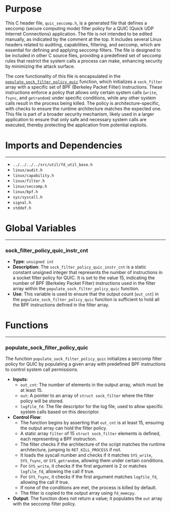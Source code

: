 # Purpose
This C header file, `quic_seccomp.h`, is a generated file that defines a seccomp (secure computing mode) filter policy for a QUIC (Quick UDP Internet Connections) application. The file is not intended to be edited manually, as indicated by the comment at the top. It includes several Linux headers related to auditing, capabilities, filtering, and seccomp, which are essential for defining and applying seccomp filters. The file is designed to be included in other C source files, providing a predefined set of seccomp rules that restrict the system calls a process can make, enhancing security by minimizing the attack surface.

The core functionality of this file is encapsulated in the [`populate_sock_filter_policy_quic`](#populate_sock_filter_policy_quic) function, which initializes a `sock_filter` array with a specific set of BPF (Berkeley Packet Filter) instructions. These instructions enforce a policy that allows only certain system calls (`write`, `fsync`, and `getrandom`) under specific conditions, while any other system calls result in the process being killed. The policy is architecture-specific, with checks to ensure the runtime architecture matches the expected one. This file is part of a broader security mechanism, likely used in a larger application to ensure that only safe and necessary system calls are executed, thereby protecting the application from potential exploits.
# Imports and Dependencies

---
- `../../../../src/util/fd_util_base.h`
- `linux/audit.h`
- `linux/capability.h`
- `linux/filter.h`
- `linux/seccomp.h`
- `linux/bpf.h`
- `sys/syscall.h`
- `signal.h`
- `stddef.h`


# Global Variables

---
### sock\_filter\_policy\_quic\_instr\_cnt
- **Type**: `unsigned int`
- **Description**: The `sock_filter_policy_quic_instr_cnt` is a static constant unsigned integer that represents the number of instructions in a socket filter policy for QUIC. It is set to the value 15, indicating the number of BPF (Berkeley Packet Filter) instructions used in the filter array within the `populate_sock_filter_policy_quic` function.
- **Use**: This variable is used to ensure that the output count (`out_cnt`) in the `populate_sock_filter_policy_quic` function is sufficient to hold all the BPF instructions defined in the filter array.


# Functions

---
### populate\_sock\_filter\_policy\_quic<!-- {{#callable:populate_sock_filter_policy_quic}} -->
The function `populate_sock_filter_policy_quic` initializes a seccomp filter policy for QUIC by populating a given array with predefined BPF instructions to control system call permissions.
- **Inputs**:
    - `out_cnt`: The number of elements in the output array, which must be at least 15.
    - `out`: A pointer to an array of `struct sock_filter` where the filter policy will be stored.
    - `logfile_fd`: The file descriptor for the log file, used to allow specific system calls based on this descriptor.
- **Control Flow**:
    - The function begins by asserting that `out_cnt` is at least 15, ensuring the output array can hold the filter policy.
    - A static array `filter` of 15 `struct sock_filter` elements is defined, each representing a BPF instruction.
    - The filter checks if the architecture of the script matches the runtime architecture, jumping to `RET_KILL_PROCESS` if not.
    - It loads the syscall number and checks if it matches `SYS_write`, `SYS_fsync`, or `SYS_getrandom`, allowing them under certain conditions.
    - For `SYS_write`, it checks if the first argument is 2 or matches `logfile_fd`, allowing the call if true.
    - For `SYS_fsync`, it checks if the first argument matches `logfile_fd`, allowing the call if true.
    - If none of the conditions are met, the process is killed by default.
    - The filter is copied to the output array using `fd_memcpy`.
- **Output**: The function does not return a value; it populates the `out` array with the seccomp filter policy.



